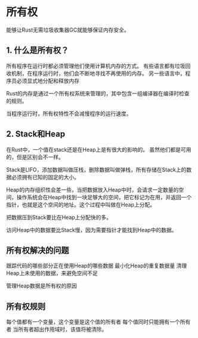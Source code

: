 # 所有权
能够让Rust无需垃圾收集器GC就能够保证内存安全。

## 1. 什么是所有权？

所有程序在运行时都必须管理他们使用计算机内存的方式。
有些语言都有垃圾回收机制，在程序运行时，他们会不断地寻找不再使用的内存。
另一些语言中，程序员必须显式地分配和释放内存

Rust的内存是通过一个所有权系统来管理的，其中包含一组编译器在编译时检查的规则。

当程序运行时，所有权特性不会减慢程序的运行速度。

## 2. Stack和Heap
在Rust中，一个值在stack还是在Heap上是有很大的影响的。
虽然他们都是可用的，但是区别会不一样。

Stack是LIFO，添加数据叫做压栈，删除数据叫做弹栈，所有存储在Stack上的数据必须拥有已知的固定的大小。

Heap的内存组织性会差一些，当把数据放入Heap中时，会请求一定数量的空间，操作系统会在Heap中找到一块足够大的空间，把它标记为在用，并返回一个指针，也就是这个空间的地址。这个过程中叫做在Heap上分配。

把数据压到Stack要比在Heap上分配快的多。

访问Heap中的数据要比Stack慢，因为需要指针才能找到Heap中的数据。


## 所有权解决的问题
跟踪代码的哪些部分正在使用Heap的哪些数据
最小化Heap的重复数据量
清理Heap上未使用的数据，来避免空间不足

管理Heap数据是所有权的原因

## 所有权规则
每个值都有一个变量，这个变量是这个值的所有者
每个值同时只能拥有一个所有者
当所有者超出作用域时，该值将被清除。




